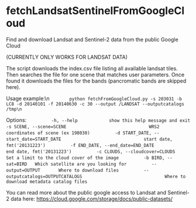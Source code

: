 # fetchLandsatSentinelFromGoogleCloud
Find and download Landsat and Sentinel-2 data from the public Google Cloud

(CURRENTLY ONLY WORKS FOR LANDSAT DATA)

The script downloads the index.csv file listing all available landsat tiles. 
Then searches the file for one scene that matches user parameters.
Once found it downloads the files for the bands (pancromatic bands are skipped here).

Usage example:\n
`       python fetchFromGoogleCloud.py -s 203031 -b LC8 -d 20140101 -f 20140630 -c 30 --output /LANDSAT --outputcatalogs /tmp\n`

Options:
`         -h, --help            show this help message and exit`
`         -s SCENE, --scene=SCENE`
`                               WRS2 coordinates of scene (ex 198030)`
`         -d START_DATE, --start_date=START_DATE`
`                               start date, fmt('20131223')`
`         -f END_DATE, --end_date=END_DATE`
`                               end date, fmt('20131223')`
`         -c CLOUDS, --cloudcover=CLOUDS`
`                               Set a limit to the cloud cover of the image`
`         -b BIRD, --sat=BIRD   Which satellite are you looking for`
`         --output=OUTPUT       Where to download files`
`         --outputcatalogs=OUTPUTCATALOGS`
`                               Where to download metadata catalog files`

You can read more about the public google access to Landsat and Sentinel-2 data here: https://cloud.google.com/storage/docs/public-datasets/
